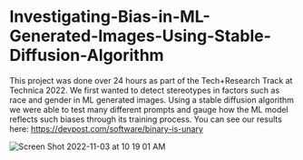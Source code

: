 # Investigating-Bias-in-ML-Generated-Images-Using-Stable-Diffusion-Algorithm

This project was done over 24 hours as part of the Tech+Research Track at Technica 2022. We first wanted to detect stereotypes in factors such as race and gender in ML generated images. Using a stable diffusion algorithm we were able to test many different prompts and gauge how the ML model reflects such biases through its training process.
You can see our results here: 
https://devpost.com/software/binary-is-unary


![Screen Shot 2022-11-03 at 10 19 01 AM](https://user-images.githubusercontent.com/98720566/199745382-42650001-06d8-4bd4-a1cf-3bd2fe2f9ac6.png)
